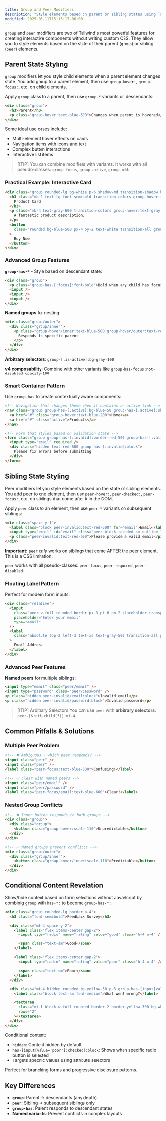 ```yaml
---
title: Group and Peer Modifiers
description: "Style elements based on parent or sibling states using Tailwind's group and peer modifiers for complex interactions"
modified: 2025-06-11T15:15:17-06:00
---
```


`group` and `peer` modifiers are two of Tailwind's most powerful features for creating interactive components without writing custom CSS. They allow you to style elements based on the state of their parent (`group`) or sibling (`peer`) elements.

## Parent State Styling

`group` modifiers let you style child elements when a parent element changes state. You add group to a parent element, then use `group-hover:`, `group-focus:`, etc. on child elements.

Apply `group` class to a parent, then use `group-*` variants on descendants:

```html tailwind
<div class="group">
  <h3>Parent</h3>
  <p class="group-hover:text-blue-500">Changes when parent is hovered</p>
</div>
```

Some ideal use cases include:

- Multi-element hover effects on cards
- Navigation items with icons and text
- Complex button interactions
- Interactive list items

> [!TIP] You can combine modifiers with variants.
> It works with all pseudo-classes: `group-focus`, `group-active`, `group-odd`.

### Practical Example: Interactive Card

```html tailwind
<div class="group rounded-lg bg-white p-6 shadow-md transition-shadow hover:shadow-xl">
  <h3 class="mb-2 text-lg font-semibold transition-colors group-hover:text-blue-600">
    Product Card
  </h3>
  <p class="mb-4 text-gray-600 transition-colors group-hover:text-gray-800">
    A fantastic product description.
  </p>
  <button
    class="rounded bg-blue-500 px-4 py-2 text-white transition-all group-hover:scale-105 group-hover:bg-blue-600"
  >
    Buy Now
  </button>
</div>
```

### Advanced Group Features

**`group-has-*`** - Style based on descendant state:

```html tailwind
<div class="group">
  <p class="group-has-[:focus]:font-bold">Bold when any child has focus</p>
  <input />
  <input />
  <input />
</div>
```

**Named groups** for nesting:

```html tailwind
<div class="group/outer">
  <div class="group/inner">
    <p class="group-hover/inner:text-blue-500 group-hover/outer:text-red-500">
      Responds to specific parent
    </p>
  </div>
</div>
```

**Arbitrary selectors**: `group-[.is-active]:bg-gray-100`

**v4 composability**: Combine with other variants like `group-has-focus:not-disabled:opacity-100`

### Smart Container Pattern

Use `group-has` to create contextually aware components:

```html tailwind
<!-- Navigation that changes theme when it contains an active link -->
<nav class="group group-has-[.active]:bg-blue-50 group-has-[.active]:shadow-lg">
  <a href="#" class="group-hover:text-blue-200">Home</a>
  <a href="#" class="active">Products</a>
</nav>

<!-- Form that styles based on validation state -->
<form class="group group-has-[:invalid]:border-red-500 group-has-[:valid]:border-green-500">
  <input type="email" required />
  <div class="hidden text-red-600 group-has-[:invalid]:block">
    Please fix errors before submitting
  </div>
</form>
```

## Sibling State Styling

Peer modifiers let you style elements based on the state of sibling elements. You add peer to one element, then use `peer-hover:`, `peer-checked:`, `peer-focus:`, etc. on siblings that come after it in the DOM.

Apply `peer` class to an element, then use `peer-*` variants on subsequent siblings:

```html tailwind
<div class="space-y-1">
  <label class="block peer-invalid:text-red-500" for="email">Email</label>
  <input type="email" id="email" class="peer block rounded-sm outline-1" />
  <p class="peer-invalid:text-red-500">Please provide a valid email</p>
</div>
```

**Important:** `peer` _only_ works on siblings that come AFTER the peer element. This is a CSS limitation.

`peer` works with all pseudo-classes: `peer-focus`, `peer-required`, `peer-disabled`.

### Floating Label Pattern

Perfect for modern form inputs:

```html tailwind
<div class="relative">
  <input
    class="peer w-full rounded border px-3 pt-6 pb-2 placeholder-transparent focus:outline-none"
    placeholder="Enter your email"
    type="email"
  />
  <label
    class="absolute top-2 left-3 text-xs text-gray-500 transition-all peer-placeholder-shown:top-4 peer-placeholder-shown:text-base peer-focus:top-2 peer-focus:text-xs"
  >
    Email Address
  </label>
</div>
```

### Advanced Peer Features

**Named peers** for multiple siblings:

```html tailwind
<input type="email" class="peer/email" />
<input type="password" class="peer/password" />
<p class="hidden peer-invalid/email:block">Invalid email</p>
<p class="hidden peer-invalid/password:block">Invalid password</p>
```

> [!TIP] Arbitrary Selectors
> You can use `peer` with **arbitrary selectors**: `peer-[&:nth-child(3)]:mt-4`.

## Common Pitfalls & Solutions

### Multiple Peer Problem

```html tailwind
<!-- ❌ Ambiguous - which peer responds? -->
<input class="peer" />
<input class="peer" />
<label class="peer-focus:text-blue-600">Confusing!</label>

<!-- ✅ Clear with named peers -->
<input class="peer/email" />
<input class="peer/password" />
<label class="peer-focus/email:text-blue-600">Clear!</label>
```

### Nested Group Conflicts

```html tailwind
<!-- ❌ Inner button responds to both groups -->
<div class="group">
  <div class="group">
    <button class="group-hover:scale-110">Unpredictable</button>
  </div>
</div>

<!-- ✅ Named groups prevent conflicts -->
<div class="group/outer">
  <div class="group/inner">
    <button class="group-hover/inner:scale-110">Predictable</button>
  </div>
</div>
```

## Conditional Content Revelation

Show/hide content based on form selections without JavaScript by combinig `group` with `has-*:` to become `group-has-*:`

```html tailwind
<div class="group rounded-lg border p-4">
  <h3 class="font-semibold">Feedback Survey</h3>

  <div class="mt-4 space-y-2">
    <label class="flex items-center gap-2">
      <input type="radio" name="rating" value="good" class="h-4 w-4" />

      <span class="text-sm">Good</span>
    </label>

    <label class="flex items-center gap-2">
      <input type="radio" name="rating" value="poor" class="h-4 w-4" />

      <span class="text-sm">Poor</span>
    </label>
  </div>

  <div class="mt-4 hidden rounded bg-yellow-50 p-3 group-has-[input[value='poor']:checked]:block">
    <label class="block text-sm font-medium">What went wrong?</label>

    <textarea
      class="mt-1 block w-full rounded border-2 border-yellow-300 bg-white px-3 py-2 text-sm focus:border-yellow-500 focus:outline-none"
      rows="2"
    ></textarea>
  </div>
</div>
```

Conditional content:

- `hidden`: Content hidden by default
- `has-[input[value='poor']:checked]:block`: Shows when specific radio button is selected
- Targets specific values using attribute selectors

Perfect for branching forms and progressive disclosure patterns.

## Key Differences

- **`group`**: Parent → descendants (any depth)
- **`peer`**: Sibling → subsequent siblings only
- **`group-has`**: Parent responds to descendant states
- **Named variants**: Prevent conflicts in complex layouts
